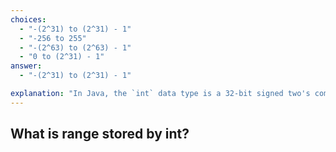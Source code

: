 ```yaml
---
choices:
  - "-(2^31) to (2^31) - 1"
  - "-256 to 255"
  - "-(2^63) to (2^63) - 1"
  - "0 to (2^31) - 1"
answer:
  - "-(2^31) to (2^31) - 1"

explanation: "In Java, the `int` data type is a 32-bit signed two's complement integer. This means it can store values from -(2^31) to (2^31) - 1, which is from -2,147,483,648 to 2,147,483,647."
---
```


## What is range stored by int?

